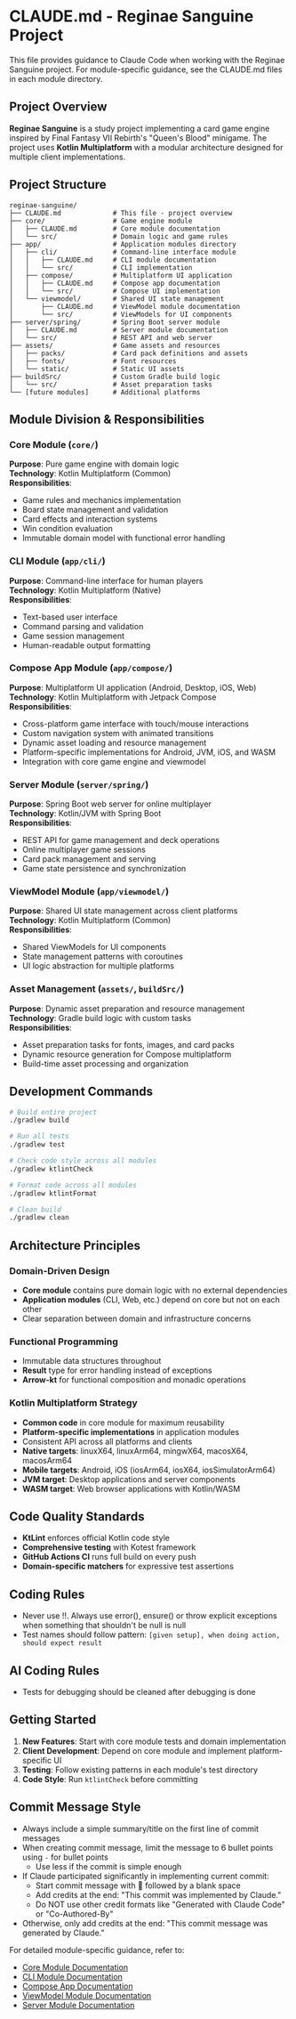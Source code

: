 # CLAUDE.md - Reginae Sanguine Project

This file provides guidance to Claude Code when working with the Reginae Sanguine project. For module-specific guidance, see the CLAUDE.md files in each module directory.

## Project Overview

**Reginae Sanguine** is a study project implementing a card game engine inspired by Final Fantasy VII Rebirth's "Queen's Blood" minigame. The project uses **Kotlin Multiplatform** with a modular architecture designed for multiple client implementations.

## Project Structure

```
reginae-sanguine/
├── CLAUDE.md             # This file - project overview
├── core/                 # Game engine module
│   ├── CLAUDE.md         # Core module documentation
│   └── src/              # Domain logic and game rules
├── app/                  # Application modules directory
│   ├── cli/              # Command-line interface module
│   │   ├── CLAUDE.md     # CLI module documentation
│   │   └── src/          # CLI implementation
│   ├── compose/          # Multiplatform UI application
│   │   ├── CLAUDE.md     # Compose app documentation
│   │   └── src/          # Compose UI implementation
│   └── viewmodel/        # Shared UI state management
│       ├── CLAUDE.md     # ViewModel module documentation
│       └── src/          # ViewModels for UI components
├── server/spring/        # Spring Boot server module
│   ├── CLAUDE.md         # Server module documentation
│   └── src/              # REST API and web server
├── assets/               # Game assets and resources
│   ├── packs/            # Card pack definitions and assets
│   ├── fonts/            # Font resources
│   └── static/           # Static UI assets
├── buildSrc/             # Custom Gradle build logic
│   └── src/              # Asset preparation tasks
└── [future modules]      # Additional platforms
```

## Module Division & Responsibilities

### Core Module (`core/`)
**Purpose**: Pure game engine with domain logic  
**Technology**: Kotlin Multiplatform (Common)  
**Responsibilities**:
- Game rules and mechanics implementation
- Board state management and validation
- Card effects and interaction systems
- Win condition evaluation
- Immutable domain model with functional error handling

### CLI Module (`app/cli/`)
**Purpose**: Command-line interface for human players  
**Technology**: Kotlin Multiplatform (Native)  
**Responsibilities**:
- Text-based user interface
- Command parsing and validation
- Game session management
- Human-readable output formatting

### Compose App Module (`app/compose/`)
**Purpose**: Multiplatform UI application (Android, Desktop, iOS, Web)  
**Technology**: Kotlin Multiplatform with Jetpack Compose  
**Responsibilities**:
- Cross-platform game interface with touch/mouse interactions
- Custom navigation system with animated transitions
- Dynamic asset loading and resource management
- Platform-specific implementations for Android, JVM, iOS, and WASM
- Integration with core game engine and viewmodel

### Server Module (`server/spring/`)
**Purpose**: Spring Boot web server for online multiplayer  
**Technology**: Kotlin/JVM with Spring Boot  
**Responsibilities**:
- REST API for game management and deck operations
- Online multiplayer game sessions
- Card pack management and serving
- Game state persistence and synchronization

### ViewModel Module (`app/viewmodel/`)
**Purpose**: Shared UI state management across client platforms  
**Technology**: Kotlin Multiplatform (Common)  
**Responsibilities**:
- Shared ViewModels for UI components
- State management patterns with coroutines
- UI logic abstraction for multiple platforms

### Asset Management (`assets/`, `buildSrc/`)
**Purpose**: Dynamic asset preparation and resource management  
**Technology**: Gradle build logic with custom tasks  
**Responsibilities**:
- Asset preparation tasks for fonts, images, and card packs
- Dynamic resource generation for Compose multiplatform
- Build-time asset processing and organization

## Development Commands

```bash
# Build entire project
./gradlew build

# Run all tests
./gradlew test

# Check code style across all modules
./gradlew ktlintCheck

# Format code across all modules
./gradlew ktlintFormat

# Clean build
./gradlew clean
```

## Architecture Principles
### Domain-Driven Design
- **Core module** contains pure domain logic with no external dependencies
- **Application modules** (CLI, Web, etc.) depend on core but not on each other
- Clear separation between domain and infrastructure concerns

### Functional Programming
- Immutable data structures throughout
- **Result<T>** type for error handling instead of exceptions
- **Arrow-kt** for functional composition and monadic operations

### Kotlin Multiplatform Strategy
- **Common code** in core module for maximum reusability
- **Platform-specific implementations** in application modules
- Consistent API across all platforms and clients
- **Native targets**: linuxX64, linuxArm64, mingwX64, macosX64, macosArm64
- **Mobile targets**: Android, iOS (iosArm64, iosX64, iosSimulatorArm64)
- **JVM target**: Desktop applications and server components
- **WASM target**: Web browser applications with Kotlin/WASM

## Code Quality Standards
- **KtLint** enforces official Kotlin code style
- **Comprehensive testing** with Kotest framework
- **GitHub Actions CI** runs full build on every push
- **Domain-specific matchers** for expressive test assertions

## Coding Rules
- Never use !!. Always use error(), ensure() or throw explicit exceptions when something that shouldn't be null is null
- Test names should follow pattern: `[given setup], when doing action, should expect result`

## AI Coding Rules
- Tests for debugging should be cleaned after debugging is done

## Getting Started
1. **New Features**: Start with core module tests and domain implementation
2. **Client Development**: Depend on core module and implement platform-specific UI
3. **Testing**: Follow existing patterns in each module's test directory
4. **Code Style**: Run `ktlintCheck` before committing

## Commit Message Style
- Always include a simple summary/title on the first line of commit messages
- When creating commit message, limit the message to 6 bullet points using `-` for bullet points
  - Use less if the commit is simple enough
- If Claude participated significantly in implementing current commit:
  - Start commit message with 🤖 followed by a blank space
  - Add credits at the end: "This commit was implemented by Claude."
  - Do NOT use other credit formats like "Generated with Claude Code" or "Co-Authored-By"
- Otherwise, only add credits at the end: "This commit message was generated by Claude."

For detailed module-specific guidance, refer to:
- [Core Module Documentation](core/CLAUDE.md)
- [CLI Module Documentation](app/cli/CLAUDE.md)
- [Compose App Documentation](app/compose/CLAUDE.md)
- [ViewModel Module Documentation](app/viewmodel/CLAUDE.md)
- [Server Module Documentation](server/spring/CLAUDE.md)